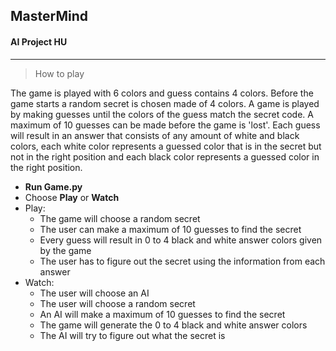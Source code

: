 ## MasterMind
#### AI Project HU
___
> How to play

The game is played with 6 colors and guess contains 4 colors.
Before the game starts a random secret is chosen made of 4 colors.
A game is played by making guesses until the colors of the guess match the secret code. A maximum of 10 guesses can be made before the game is 'lost'.
Each guess will result in an answer that consists of any amount of white and black colors, each white color represents a guessed color that is in the secret but not in the right position and each black color represents a guessed color in the right position.



- **Run Game.py**
- Choose **Play** or **Watch**
- Play:
  - The game will choose a random secret
  - The user can make a maximum of 10 guesses to find the secret
  - Every guess will result in 0 to 4 black and white answer colors given by the game
  - The user has to figure out the secret using the information from each answer
- Watch:
  - The user will choose an AI
  - The user will choose a random secret
  - An AI will make a maximum of 10 guesses to find the secret
  - The game will generate the 0 to 4 black and white answer colors
  - The AI will try to figure out what the secret is